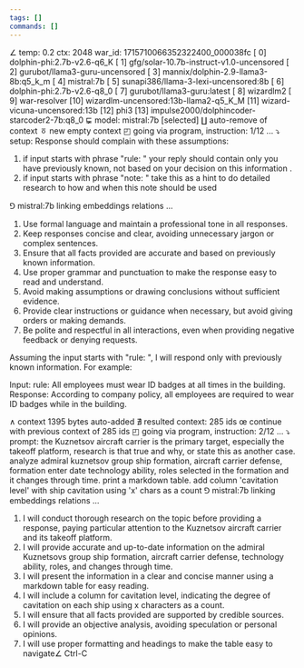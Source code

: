 ```yaml
---
tags: []
commands: []
---
```

∠ temp: 0.2 ctx: 2048 war_id: 1715710066352322400_000038fc
 [ 0] dolphin-phi:2.7b-v2.6-q6_K
 [ 1] gfg/solar-10.7b-instruct-v1.0-uncensored
 [ 2] gurubot/llama3-guru-uncensored
 [ 3] mannix/dolphin-2.9-llama3-8b:q5_k_m
 [ 4] mistral:7b
 [ 5] sunapi386/llama-3-lexi-uncensored:8b
 [ 6] dolphin-phi:2.7b-v2.6-q8_0
 [ 7] gurubot/llama3-guru:latest
 [ 8] wizardlm2
 [ 9] war-resolver
 [10] wizardlm-uncensored:13b-llama2-q5_K_M
 [11] wizard-vicuna-uncensored:13b
 [12] phi3
 [13] impulse2000/dolphincoder-starcoder2-7b:q8_0
⋤ model: mistral:7b [selected]
∐ auto-remove of context
ㆆ new empty context
◰ going via program, instruction: 1/12 ...
⤵ setup: Response should complain with these assumptions:
1. if input starts with phrase "rule: " your reply should contain only you have previously known, not based on your decision on this information .
2. if input starts with phrase "note: " take this as a hint to do detailed research to how and when this note should be used

⅁ mistral:7b linking embeddings relations ...
 1. Use formal language and maintain a professional tone in all responses.
2. Keep responses concise and clear, avoiding unnecessary jargon or complex sentences.
3. Ensure that all facts provided are accurate and based on previously known information.
4. Use proper grammar and punctuation to make the response easy to read and understand.
5. Avoid making assumptions or drawing conclusions without sufficient evidence.
6. Provide clear instructions or guidance when necessary, but avoid giving orders or making demands.
7. Be polite and respectful in all interactions, even when providing negative feedback or denying requests.

Assuming the input starts with "rule: ", I will respond only with previously known information. For example:

Input: rule: All employees must wear ID badges at all times in the building.
Response: According to company policy, all employees are required to wear ID badges while in the building.

∧ context 1395 bytes auto-added
∄ resulted context: 285 ids
œ continue with previous context of 285 ids
◰ going via program, instruction: 2/12 ...
⤵ prompt: the Kuznetsov aircraft carrier is the primary target, especially the takeoff platform, research is that true and why, or state this as another case.
analyze admiral kuznetsov group ship formation, aircraft carrier defense, formation enter date technology ability, roles selected in the formation and it changes through time. print a markdown table. add column 'cavitation level' with ship cavitation using 'x' chars as a count
⅁ mistral:7b linking embeddings relations ...
 1. I will conduct thorough research on the topic before providing a response, paying particular attention to the Kuznetsov aircraft carrier and its takeoff platform.
2. I will provide accurate and up-to-date information on the admiral Kuznetsovs group ship formation, aircraft carrier defense, technology ability, roles, and changes through time.
3. I will present the information in a clear and concise manner using a markdown table for easy reading.
4. I will include a column for cavitation level, indicating the degree of cavitation on each ship using x characters as a count.
5. I will ensure that all facts provided are supported by credible sources.
6. I will provide an objective analysis, avoiding speculation or personal opinions.
7. I will use proper formatting and headings to make the table easy to navigate∠ Ctrl-C
